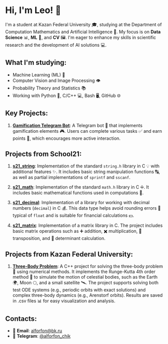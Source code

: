 # Hi, I'm Leo! 👋

I'm a student at Kazan Federal University 🎓, studying at the Department of Computation Mathematics and Artificial Intelligence 🤖. My focus is on **Data Science** 📊, **ML** 🧠, and **CV** 🖼️. I'm eager to enhance my skills in scientific research and the development of AI solutions 💻.

## What I'm studying:
- Machine Learning (ML) 🤖
- Computer Vision and Image Processing 👁️
- Probability Theory and Statistics 📚
- Working with Python 🐍, C/C++ 💻, Bash 🖥️, GitHub 🌐

## Key Projects:
1. **[Gamification Telegram Bot](https://github.com/LeonidMitrofanov/Gamification_tg_bot)**: A Telegram bot 🤖 that implements gamification elements 🎮. Users can complete various tasks ✅ and earn points 🎯, which encourages more active interaction.

## Projects from School21:
1. **[s21_string](https://github.com/LeonidMitrofanov/s21_string)**: Implementation of the standard `string.h` library in C 💡 with additional features ✨. It includes basic string manipulation functions 🔠, as well as partial implementations of `sprintf` and `sscanf`.

2. **[s21_math](https://github.com/LeonidMitrofanov/s21_math)**: Implementation of the standard `math.h` library in C ➗. It includes basic mathematical functions used in computations 🔢.

3. **[s21_decimal](https://github.com/LeonidMitrofanov/s21_decimal)**: Implementation of a library for working with decimal numbers (`decimal`) in C 💰. This data type helps avoid rounding errors 🔄 typical of `float` and is suitable for financial calculations 💵.

4. **[s21_matrix](https://github.com/LeonidMitrofanov/s21_matrix)**: Implementation of a matrix library in C. The project includes basic matrix operations such as ➕ addition, ✖️ multiplication, 🔄 transposition, and 📐 determinant calculation.

## Projects from Kazan Federal University:
1. **[Three-Body Problem](https://github.com/LeonidMitrofanov/Three-Body_Problem)**: A C++ project for solving the three-body problem 🌌 using numerical methods. It implements the Runge-Kutta 4th order method 🧮 to simulate the motion of celestial bodies, such as the Earth 🌍, Moon 🌕, and a small satellite 🛰️. The project supports solving both test ODE systems (e.g., periodic orbits with exact solutions) and complex three-body dynamics (e.g., Arenstorf orbits). Results are saved in .csv files 📊 for easy visualization and analysis.


## Contacts:
- 📧 **Email**: alforfon@bk.ru
- 📱 **Telegram**: [@alforfon_chik](https://t.me/alforfon_chik)

<!--
Feel free to add more details or projects! 🚀
-->
